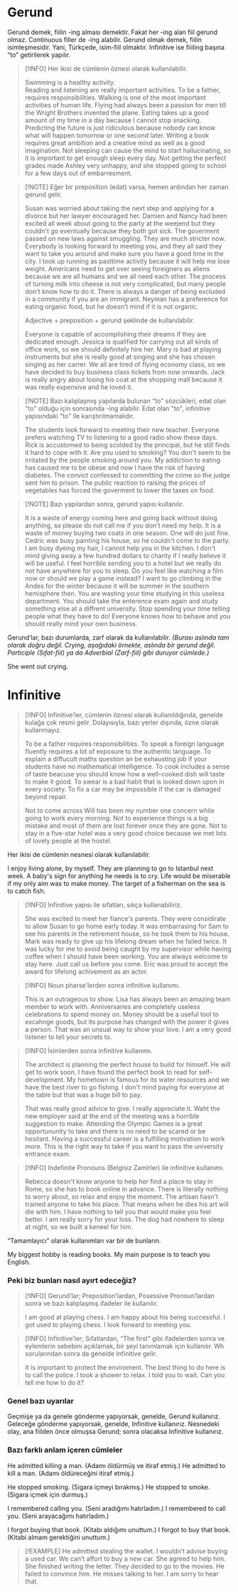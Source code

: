 # Gerund

Gerund demek, fiilin -ing alması demektir. Fakat her -ing alan fiil gerund olmaz. Continuous filler de -ing alabilir. 
Gerund olmak demek, fiilin isimleşmesidir. Yani, Türkçede, isim-fiil olmaktır.
Infinitive ise fiiiling başına “to” getirilerek yapılır.

> [!INFO] Her ikisi de cümlenin öznesi olarak kullanılabilir.
> 
> Swimming is a healthy activity.  
> Reading and listening are really important activities.
> To be a father, requires responsibilities.
> Walking is one of the most important activities of human life.
> Flying had always been a passion for men till the Wright Brothers invented the plane.
> Eating takes up a good amount of my time in a day because I cannot stop snacking.
> Predicting the future is just ridiculous because nobody can know what will happen tomorrow or one second later.
> Writing a book requires great ambition and a creative mind as well as a good imagination. 
> Not sleeping can cause the mind to start hallucinating, so it is important to get enough sleep every day.
> Not getting the perfect grades made Ashley very unhappy, and she stopped going to school for a few days out of embarresment. 

> [!NOTE] Eğer bir preposition (edat) varsa, hemen ardından her zaman gerund gelir.
> 
> Susan was worried about taking the next step and applying for a divorce but her lawyer encouraged her.
> Damien and Nancy had been excited all week about going to the party at the weejend but they couldn't go eventually because they both got sick. 
> The goverment passed on new laws against smuggling. They are much stricter now.
> Everybody is looking forward to meeting you, and they all said they want to take you around and make sure you have a good time in the city. 
> I took up running as pasttime activity because it will help me lose weight. 
> Americans need to get over seeing foreigners as aliens because we are all humans and we all need each other. 
> The process of turning milk into cheese is not very complicated, but many people don't know how to do it. 
> There is always a danger of being excluded in a community if you are an immigrant.
> Neyman has a preference for eating organic food, but he doesn't mind if it is not organic. 
> 
> Adjective + preposition + gerund şeklinde de kullanılabilir.
> 
> Everyone is capable of accomplishing their dreams if they are dedicated enough.
> Jessica is qualified for carrying out all kinds of office work, so we should definitely hire her.
> Mary is bad at playing instruments but she is really good at singing and she has chosen singing as her carrer. 
> We all are tired of flying economy class, so we have decided to buy business class tickets from now onwards.
> Jack is really angry about losing his coat at the shopping mall because it was really expensive and he loved it.

> [!NOTE] Bazı kalıplaşmış yapılarda bulunan "to" sözcükleri, edat olan "to" olduğu için sonrasında -ing alabilir. Edat olan "to", infinitive yapısındaki "to" ile karıştırılmamalıdır. 
> 
> The students look forward to meeting their new teacher. 
> Everyone prefers watching TV to listening to a good radio show these days.
> Rick is accustomed to being scolded by the principal, but he still finds it hard to cope with it.
> Are you used to smoking? You don't seem to be irritated by the people smoking around you.
> My addiction to eating has caused me to be obese and now I have the risk of having diabetes.
> The convict confessed to committing the crime so the judge sent him to prison. 
> The public reaction to raising the prices of vegetables has forced the goverment to lower the taxes on food.

> [!NOTE] Bazı yapılardan sonra, gerund yapısı kullanılır.
> 
> It is a waste of energy coming here and going back without doing anything, so please do not call me if you don't need my help.
> It is a waste of money buying two coats in one season. One will do just fine.
> Cedric was busy painting his house, so he couldn't come to the party.
> I am busy dyeing my hair, I cannot help you in the kitchen. 
> I don't mind giving away a few hundred dollars to charity if I really believe it will be useful.
> I feel horrible sending you to a hotel but we really do not have anywhere for you to sleep.
> Do you feel like watching a film now or should we play a game instead?
> I want to go climbing in the Andes for the winter because it will be summer in the southern hemisphere then.
> You are wasting your time studying in this useless department. You should take the enterence exam again and study something else at a diffrent university.
> Stop spending your time telling people what they have to do! Everyone knows how to behave and you should really mind your own business. 

Gerund’lar, bazı durumlarda, zarf olarak da kullanılabilir. *(Burası aslında tam olarak doğru değil. Crying, aşağıdaki örnekte, aslında bir gerund değil. Participle (Sıfat-fiil) ya da Adverbial (Zarf-fiil) gibi duruyor cümlede.)*

She went out crying.

# Infinitive
> [!INFO] Infinitive’ler, cümlenin öznesi olarak kullanıldığında, genelde kulağa çok resmi gelir. Dolayısıyla, bazı yerler dışında, özne olarak kullanmayız.
> 
> To be a father requires responsibilities.
> To speak a foreign language fluently requires a lot of exposure to the authentic language. 
> To explain a diffucult maths question an be exhausting job if your students have no mathematical intelligence.
> To cook includes a sense of taste beacuse you should know how a well-cooked dish will taste to make it good.
> To swear is a bad habit that is looked down upon in every society. 
> To fix a car may be impossible if the car is damaged beyond repair.
> 
> Not to come across Will has been my number one concern while going to work every morning.
> Not to experience things is a big mistake and most of them are lost forever once they are gone.
> Not to stay in a five-star hotel was a very good choice because we met lots of lovely people at the hostel. 
> 

Her ikisi de cümlenin nesnesi olarak kullanılabilir.

I enjoy living alone, by myself.
They are planning to go to Istanbul next week.
A baby's sign for anything he needs is to cry.
Life would be miserable if my only aim was to make money.
The target of a fisherman on the sea is to catch fish.

> [!INFO] Infinitive yapısı ile sıfatları, sıkça kullanabiliriz.
> 
> She was excited to meet her fiance's parents.
> They were considirate to allow Susan to go home early today.
> It was embarrasing for Sam to see his parents in the retirement house, so he took them to his house. 
> Mark was ready to give up his lifelong dream when he failed twice.
> It was lucky for me to avoid being caught by my supervisor while having coffee when I should have been working. 
> You are always welcome to stay here. Just call us before you come. 
> Eric was proud to accept the award for lifelong achivement as an actor. 

> [!INFO] Noun pharse'lerden sonra infinitive kullanımı. 
> 
> This is an outrageous to show. 
> Lisa has always been an amazing team member to work with.
> Anniversaries are completely useless celebrations to spend money on.
> Money should be a useful tool to excahnge goods, but its purpose has changed with the power it gives a person.
> That was an unsual way to show your love.
> I am a very good listener to tell your secrets to.

> [!INFO] İsimlerden sonra infinitive kullanımı.
> 
> The architect is planning the perfect house to build for himself. He will get to work soon.
> I have found the perfect book to read for self-development.
> My hometown is famous for its water resources and we have the best river to go fishing. 
> I don't mind paying for everyone at the table but that was a huge bill to pay. 
> 
> That was really good advice to give. I really appreciate it.
> Waht the new employer said at the end of the meeting was a horrible suggestion to make.
> Attending the Olympic Games is a great opportununity to take and there is no need to be scared or be hesitant. 
> Having a successful career is a fulfilling motivation to work more.
> This is the right way to take if you want to pass the university entrance exam.

> [!INFO] Indefinite Pronouns (Belgisiz Zamirler) ile infinitive kullanımı.
> 
> Rebecca doesn't know anyone to help her find a place to stay in Rome, so she has to book online in advance.
> There is literally nothing to worry about, so relax and enjoy the moment.
> The artisan hasn't trained anyone to take his place. That means when he dies his art will die with him. 
> I have nothing to tell you that would make you feel better. I am really sorry for your loss.
> The dog had nowhere to sleep at night, so we built a keneel for him. 

“Tamamlayıcı” olarak kullanımları var bir de bunların.

My biggest hobby is reading books.
My main purpose is to teach you English.

### Peki biz bunları nasıl ayırt edeceğiz?

> [!INFO] Gerund’lar; Preposition’lardan, Posessive Pronoun’lardan sonra ve bazı kalıplaşmış ifadeler ile kullanılır.
> 
> I am good at playing chess.
> I am happy about his being successful.
> I got used to playing chess.
> I look forward to meeting you.

> [!INFO] Infinitive’ler; Sıfatlardan, “The first” gibi ifadelerden sonra ve eylemlerin sebebini açıklamak, bir şeyi tanımlamak için kullanılır. Wh sorularından sonra da genelde Infinitive gelir.
> 
> It is important to protect the enviroment.
> The best thing to do here is to call the police.
> I took a shower to relax.
> I told you to wait.
> Can you tell me how to do it?

### Genel bazı uyarılar

Geçmişe ya da genele gönderme yapıyorsak, genelde, Gerund kullanırız.
Geleceğe gönderme yapıyorsak, genelde, Infinitive kullanırız.
Nesnedeki olay, ana fiilden önce olmuşsa Gerund; sonra olacaksa Infinitive kullanırız.

### Bazı farklı anlam içeren cümleler

He admitted killing a man. (Adamı öldürmüş ve itiraf etmiş.)
He admitted to kill a man. (Adamı öldüreceğini itiraf etmiş.)

He stopped smoking. (Sigara içmeyi bırakmış.)
He stopped to smoke. (Sigara içmek için durmuş.)

I remembered calling you. (Seni aradığımı hatırladım.)
I remembered to call you. (Seni arayacağımı hatırladım.)

I forgot buying that book. (Kitabı aldığımı unuttum.)
I forgot to buy that book. (Kitabi almam gerektiğini unuttum.)

> [!EXAMPLE]
> He admitted stealing the wallet.
> I wouldn’t advise buying a used car.
> We can’t affort to buy a new car.
> She agreed to help him.
> She finished writing the letter.
> They decided to go to the movies.
> He failed to convince him.
> He misses talking to her.
> I am sorry to hear that.